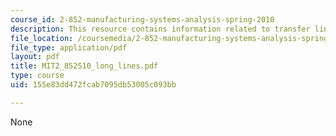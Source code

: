 ```yaml
---
course_id: 2-852-manufacturing-systems-analysis-spring-2010
description: This resource contains information related to transfer lines - long lines.
file_location: /coursemedia/2-852-manufacturing-systems-analysis-spring-2010/155e83dd472fcab7095db53005c093bb_MIT2_852S10_long_lines.pdf
file_type: application/pdf
layout: pdf
title: MIT2_852S10_long_lines.pdf
type: course
uid: 155e83dd472fcab7095db53005c093bb

---
```

None